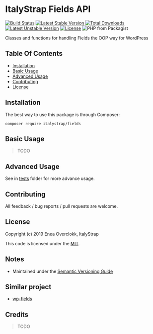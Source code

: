 # ItalyStrap Fields API

[![Build Status](https://travis-ci.org/ItalyStrap/fields.svg?branch=master)](https://travis-ci.org/ItalyStrap/fields)
[![Latest Stable Version](https://img.shields.io/packagist/v/italystrap/fields.svg)](https://packagist.org/packages/italystrap/fields)
[![Total Downloads](https://img.shields.io/packagist/dt/italystrap/fields.svg)](https://packagist.org/packages/italystrap/fields)
[![Latest Unstable Version](https://img.shields.io/packagist/vpre/italystrap/fields.svg)](https://packagist.org/packages/italystrap/fields)
[![License](https://img.shields.io/packagist/l/italystrap/fields.svg)](https://packagist.org/packages/italystrap/fields)
![PHP from Packagist](https://img.shields.io/packagist/php-v/italystrap/fields)

Classes and functions for handling Fields the OOP way for WordPress

## Table Of Contents

* [Installation](#installation)
* [Basic Usage](#basic-usage)
* [Advanced Usage](#advanced-usage)
* [Contributing](#contributing)
* [License](#license)

## Installation

The best way to use this package is through Composer:

```CMD
composer require italystrap/fields
```

## Basic Usage

> TODO

## Advanced Usage

See in [tests](tests) folder for more advance usage.

## Contributing

All feedback / bug reports / pull requests are welcome.

## License

Copyright (c) 2019 Enea Overclokk, ItalyStrap

This code is licensed under the [MIT](LICENSE).

## Notes

*  Maintained under the [Semantic Versioning Guide](http://semver.org)

## Similar project

 - [wp-fields](https://github.com/Chrico/wp-fields)

## Credits

> TODO